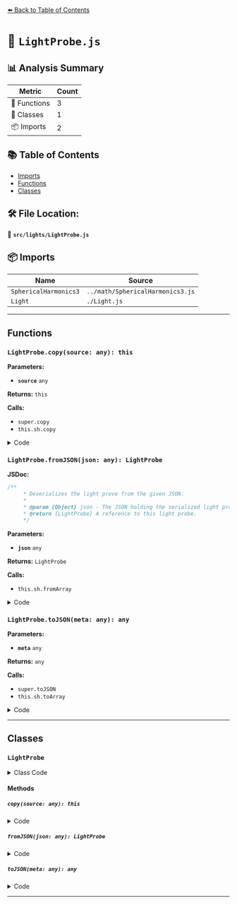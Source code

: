 [⬅️ Back to Table of Contents](../../index.md)

# 📄 `LightProbe.js`

## 📊 Analysis Summary

| Metric | Count |
|--------|-------|
| 🔧 Functions | 3 |
| 🧱 Classes | 1 |
| 📦 Imports | 2 |

## 📚 Table of Contents

- [Imports](#imports)
- [Functions](#functions)
- [Classes](#classes)

## 🛠️ File Location:
📂 **`src/lights/LightProbe.js`**

## 📦 Imports

| Name | Source |
|------|--------|
| `SphericalHarmonics3` | `../math/SphericalHarmonics3.js` |
| `Light` | `./Light.js` |


---

## Functions

### `LightProbe.copy(source: any): this`

**Parameters:**

- **`source`** `any`

**Returns:** `this`

**Calls:**

- `super.copy`
- `this.sh.copy`

<details><summary>Code</summary>

```typescript
copy( source ) {

		super.copy( source );

		this.sh.copy( source.sh );

		return this;

	}
```
</details>

### `LightProbe.fromJSON(json: any): LightProbe`

**JSDoc:**
```typescript
/**
	 * Deserializes the light prove from the given JSON.
	 *
	 * @param {Object} json - The JSON holding the serialized light probe.
	 * @return {LightProbe} A reference to this light probe.
	 */
```

**Parameters:**

- **`json`** `any`

**Returns:** `LightProbe`

**Calls:**

- `this.sh.fromArray`

<details><summary>Code</summary>

```typescript
fromJSON( json ) {

		this.intensity = json.intensity; // TODO: Move this bit to Light.fromJSON();
		this.sh.fromArray( json.sh );

		return this;

	}
```
</details>

### `LightProbe.toJSON(meta: any): any`

**Parameters:**

- **`meta`** `any`

**Returns:** `any`

**Calls:**

- `super.toJSON`
- `this.sh.toArray`

<details><summary>Code</summary>

```typescript
toJSON( meta ) {

		const data = super.toJSON( meta );

		data.object.sh = this.sh.toArray();

		return data;

	}
```
</details>


---

## Classes

### `LightProbe`

<details><summary>Class Code</summary>

```ts
class LightProbe extends Light {

	/**
	 * Constructs a new light probe.
	 *
	 * @param {SphericalHarmonics3} sh - The spherical harmonics which represents encoded lighting information.
	 * @param {number} [intensity=1] - The light's strength/intensity.
	 */
	constructor( sh = new SphericalHarmonics3(), intensity = 1 ) {

		super( undefined, intensity );

		/**
		 * This flag can be used for type testing.
		 *
		 * @type {boolean}
		 * @readonly
		 * @default true
		 */
		this.isLightProbe = true;

		/**
		 * A light probe uses spherical harmonics to encode lighting information.
		 *
		 * @type {SphericalHarmonics3}
		 */
		this.sh = sh;

	}

	copy( source ) {

		super.copy( source );

		this.sh.copy( source.sh );

		return this;

	}

	/**
	 * Deserializes the light prove from the given JSON.
	 *
	 * @param {Object} json - The JSON holding the serialized light probe.
	 * @return {LightProbe} A reference to this light probe.
	 */
	fromJSON( json ) {

		this.intensity = json.intensity; // TODO: Move this bit to Light.fromJSON();
		this.sh.fromArray( json.sh );

		return this;

	}

	toJSON( meta ) {

		const data = super.toJSON( meta );

		data.object.sh = this.sh.toArray();

		return data;

	}

}
```
</details>

#### Methods

##### `copy(source: any): this`

<details><summary>Code</summary>

```ts
copy( source ) {

		super.copy( source );

		this.sh.copy( source.sh );

		return this;

	}
```
</details>

##### `fromJSON(json: any): LightProbe`

<details><summary>Code</summary>

```ts
fromJSON( json ) {

		this.intensity = json.intensity; // TODO: Move this bit to Light.fromJSON();
		this.sh.fromArray( json.sh );

		return this;

	}
```
</details>

##### `toJSON(meta: any): any`

<details><summary>Code</summary>

```ts
toJSON( meta ) {

		const data = super.toJSON( meta );

		data.object.sh = this.sh.toArray();

		return data;

	}
```
</details>


---